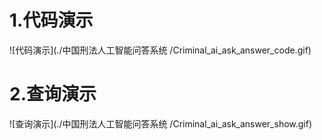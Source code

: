 # 1.代码演示
![代码演示](./中国刑法人工智能问答系统
/Criminal_ai_ask_answer_code.gif)
# 2.查询演示
![查询演示](./中国刑法人工智能问答系统
/Criminal_ai_ask_answer_show.gif)

